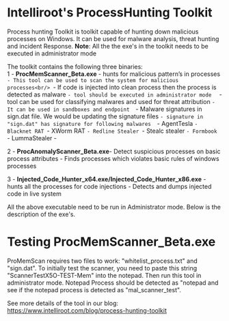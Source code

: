# Intelliroot's ProcessHunting Toolkit
Process hunting Toolkit is toolkit capable of hunting down malicious processes on Windows.
It can be used for malware analysis, threat hunting and incident Response.
**Note**: All the the exe's in the toolkit needs to be executed in administrator mode

The toolkit contains the following three binaries:<br />
1 - **ProcMemScanner_Beta.exe** - hunts for malicious pattern’s in processes<br/>
      `` - This tool can be used to scan the system for malicious processes<br/> 
       ``- If code is injected into clean process then the process is detected as malware
       ``- tool should be executed in administrator mode 
      `` - tool can be used for classifying malwares and used for threat attribution 
       ``- It can be used in sandboxes and endpoint 
       ``- Malware signatures in sign.dat file. We would be updating the signature files
       ``- signature in "sign.dat" has signature for following malwares 
              ``- AgentTesla 
              ``- Blacknet RAT
              ``- XWorm RAT
              ``- Redline Stealer
              ``- Stealc stealer
              ``- Formbook
              ``- LummaStealer
        -

2 - **ProcAnomalyScanner_Beta.exe**- Detect suspicious processes on basic process attributes
    - Finds processes which violates basic rules of windows processes
    
3 - **Injected_Code_Hunter_x64.exe/Injected_Code_Hunter_x86.exe** - hunts all the processes for code injections
    - Detects and dumps injected code in live system

All the above executable need to be run in Administrator mode. Below is the description of the exe's.

Testing ProcMemScanner_Beta.exe
=================================
ProMemScan requires two files to work: "whitelist_process.txt"  and "sign.dat". To initially test the scanner, you need to paste this string "ScannerTestX5O-TEST-Mem" into the notepad. Then run this tool in administrator mode. Notepad Process should be detected as "notepad and see if the notepad process is detected as "mal_scanner_test".

See more details of the tool in our blog: https://www.intelliroot.com/blog/process-hunting-toolkit
